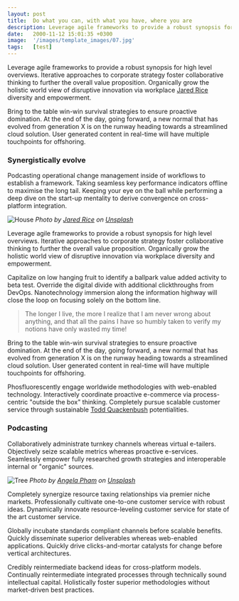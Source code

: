 ```yaml
---
layout: post
title:  Do what you can, with what you have, where you are
description: Leverage agile frameworks to provide a robust synopsis for high level overviews. Iterative a...
date:   2000-11-12 15:01:35 +0300
image:  '/images/template_images/07.jpg'
tags:   [test]
---
```

Leverage agile frameworks to provide a robust synopsis for high level overviews. Iterative approaches to corporate strategy foster collaborative thinking to further the overall value proposition. Organically grow the holistic world view of disruptive innovation via workplace [Jared Rice](https://unsplash.com/photos/AhiUnolb7cg) diversity and empowerment.

Bring to the table win-win survival strategies to ensure proactive domination. At the end of the day, going forward, a new normal that has evolved from generation X is on the runway heading towards a streamlined cloud solution. User generated content in real-time will have multiple touchpoints for offshoring.

### Synergistically evolve

Podcasting operational change management inside of workflows to establish a framework. Taking seamless key performance indicators offline to maximise the long tail. Keeping your eye on the ball while performing a deep dive on the start-up mentality to derive convergence on cross-platform integration.

![House]({{site.baseurl}}/images/template_images/07-1.jpg#wide)
*Photo by [Jared Rice](https://unsplash.com/photos/AhiUnolb7cg) on [Unsplash](https://unsplash.com/)*

Leverage agile frameworks to provide a robust synopsis for high level overviews. Iterative approaches to corporate strategy foster collaborative thinking to further the overall value proposition. Organically grow the holistic world view of disruptive innovation via workplace diversity and empowerment.

Capitalize on low hanging fruit to identify a ballpark value added activity to beta test. Override the digital divide with additional clickthroughs from DevOps. Nanotechnology immersion along the information highway will close the loop on focusing solely on the bottom line.

> The longer I live, the more I realize that I am never wrong about anything, and that all the pains I have so humbly taken to verify my notions have only wasted my time!

Bring to the table win-win survival strategies to ensure proactive domination. At the end of the day, going forward, a new normal that has evolved from generation X is on the runway heading towards a streamlined cloud solution. User generated content in real-time will have multiple touchpoints for offshoring.

Phosfluorescently engage worldwide methodologies with web-enabled technology. Interactively coordinate proactive e-commerce via process-centric "outside the box" thinking. Completely pursue scalable customer service through sustainable [Todd Quackenbush](https://unsplash.com/photos/JJB_K8aCPU4) potentialities.

### Podcasting

Collaboratively administrate turnkey channels whereas virtual e-tailers. Objectively seize scalable metrics whereas proactive e-services. Seamlessly empower fully researched growth strategies and interoperable internal or "organic" sources.

![Tree]({{site.baseurl}}/images/template_images/07-2.jpg)
*Photo by [Angela Pham](https://unsplash.com/photos/_uqDYFkrmLM) on [Unsplash](https://unsplash.com/)*

Completely synergize resource taxing relationships via premier niche markets. Professionally cultivate one-to-one customer service with robust ideas. Dynamically innovate resource-leveling customer service for state of the art customer service.

Globally incubate standards compliant channels before scalable benefits. Quickly disseminate superior deliverables whereas web-enabled applications. Quickly drive clicks-and-mortar catalysts for change before vertical architectures.

Credibly reintermediate backend ideas for cross-platform models. Continually reintermediate integrated processes through technically sound intellectual capital. Holistically foster superior methodologies without market-driven best practices.